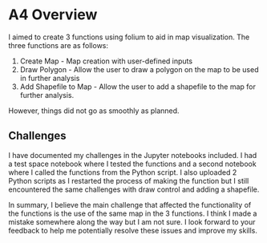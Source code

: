 # A4 Overview

I aimed to create 3 functions using folium to aid in map visualization. The three functions are as follows:
1. Create Map - Map creation with user-defined inputs
2. Draw Polygon - Allow the user to draw a polygon on the map to be used in further analysis
3. Add Shapefile to Map - Allow the user to add a shapefile to the map for further analysis.

However, things did not go as smoothly as planned.

## Challenges
I have documented my challenges in the Jupyter notebooks included. I had a test space notebook where I tested the functions and a second notebook where I called the functions from the Python script. I also uploaded 2 Python scripts as I restarted the process of making the function but I still encountered the same challenges with draw control and adding a shapefile.

In summary, I believe the main challenge that affected the functionality of the functions is the use of the same map in the 3 functions. I think I made a mistake somewhere along the way but I am not sure.
I look forward to your feedback to help me potentially resolve these issues and improve my skills.
